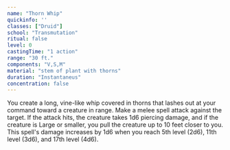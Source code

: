 ```yaml
---
name: "Thorn Whip"
quickinfo: ''
classes: ["Druid"]
school: "Transmutation"
ritual: false
level: 0
castingTime: "1 action"
range: "30 ft."
components: "V,S,M"
material: "stem of plant with thorns"
duration: "Instantaneus"
concentration: false
---
```

You create a long, vine-Iike whip covered in thorns that lashes out at your command toward a creature in range.
Make a melee spell attack against the target. If the attack hits, the creature takes 1d6 piercing damage, and if
the creature is Large or smaller, you pull the creature up to 10 feet closer to you. This spell's damage increases
by 1d6 when you reach 5th level (2d6), 11th level (3d6), and 17th level (4d6).